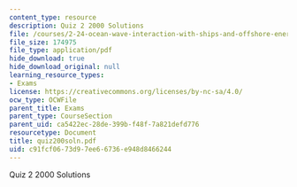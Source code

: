 ```yaml
---
content_type: resource
description: Quiz 2 2000 Solutions
file: /courses/2-24-ocean-wave-interaction-with-ships-and-offshore-energy-systems-13-022-spring-2002/c91fcf0673d97ee66736e948d8466244_quiz200soln.pdf
file_size: 174975
file_type: application/pdf
hide_download: true
hide_download_original: null
learning_resource_types:
- Exams
license: https://creativecommons.org/licenses/by-nc-sa/4.0/
ocw_type: OCWFile
parent_title: Exams
parent_type: CourseSection
parent_uid: ca5422ec-28de-399b-f48f-7a821defd776
resourcetype: Document
title: quiz200soln.pdf
uid: c91fcf06-73d9-7ee6-6736-e948d8466244
---
```

Quiz 2 2000 Solutions